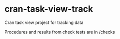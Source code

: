 # cran-task-view-track
Cran task view project for tracking data

Procedures and results from check tests are in /checks
